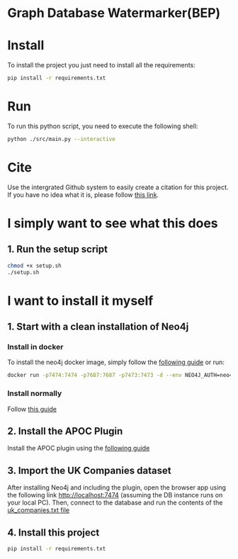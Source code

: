 # Graph Database Watermarker(BEP)

# Install
To install the project you just need to install all the requirements:
```bash
pip install -r requirements.txt
```

# Run
To run this python script, you need to execute the following shell:
```bash
python ./src/main.py --interactive
```

# Cite
Use the intergrated Github system to easily create a citation for this project. If you have no idea what it is, please follow [this link](https://twitter.com/natfriedman/status/1420122675813441540).

# I simply want to see what this does

## 1. Run the setup script
```bash
chmod +x setup.sh
./setup.sh
```

# I want to install it myself

## 1. Start with a clean installation of Neo4j

### Install in docker
To install the neo4j docker image, simply follow the [following guide](https://neo4j.com/developer/docker-run-neo4j/) or run:
```bash
docker run -p7474:7474 -p7687:7687 -p7473:7473 -d --env NEO4J_AUTH=neo4j/test_password --env 'NEO4JLABS_PLUGINS=["apoc"]' --name Neo4j neo4j:latest
```

### Install normally 
Follow [this guide](https://neo4j.com/docs/operations-manual/current/installation/windows/)

## 2. Install the APOC Plugin
Install the APOC plugin using the [following guide](https://neo4j.com/developer/neo4j-apoc/#installing-apoc) 

## 3. Import the UK Companies dataset
After installing Neo4j and including the plugin, open the browser app using the following link [http://localhost:7474](http://localhost:7474) (assuming the DB instance runs on your local PC).
Then, connect to the database and run the contents of the [uk_companies.txt file](./db/uk_companies.txt)

## 4. Install this project
```bash
pip install -r requirements.txt
```

